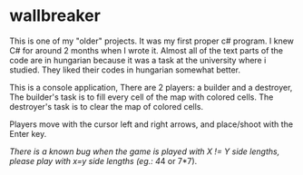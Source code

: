 # wallbreaker
This is one of my "older" projects.
It was my first proper c# program.
I knew C# for around 2 months when I wrote it.
Almost all of the text parts of the code are in hungarian because it was a task at the university where i studied.
They liked their codes in hungarian somewhat better.

This is a console application,
There are 2 players: a builder and a destroyer,
The builder's task is to fill every cell of the map with colored cells.
The destroyer's task is to clear the map of colored cells.

Players move with the cursor left and right arrows, and place/shoot with the Enter key.

*There is a known bug when the game is played with X != Y side lengths, please play with x=y side lengths (eg.: 4*4 or 7*7).
